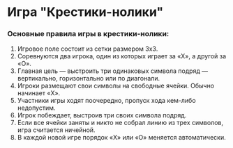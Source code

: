 # Игра "Крестики-нолики"

### Основные правила игры в крестики-нолики:
1. Игровое поле состоит из сетки размером 3x3.
2. Соревнуются два игрока, один из которых играет за «X», а другой за «O».
3. Главная цель — выстроить три одинаковых символа подряд — вертикально, горизонтально или по диагонали.
4. Игроки размещают свои символы на свободные ячейки. Обычно начинает «X».
5. Участники игры ходят поочередно, пропуск хода кем-либо недопустим.
6. Игрок побеждает, выстроив три своих символа подряд.
7. Если все ячейки заняты и никто не собрал линию из трех символов, игра считается ничейной.
8. В каждой новой игре порядок «X» или «O» меняется автоматически.